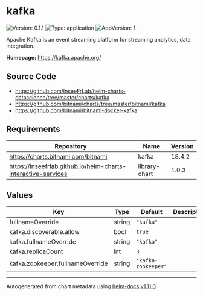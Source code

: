 # kafka

![Version: 0.1.1](https://img.shields.io/badge/Version-0.1.1-informational?style=flat-square) ![Type: application](https://img.shields.io/badge/Type-application-informational?style=flat-square) ![AppVersion: 1](https://img.shields.io/badge/AppVersion-1-informational?style=flat-square)

Apache Kafka is an event streaming platform for streaming analytics, data integration.

**Homepage:** <https://kafka.apache.org/>

## Source Code

* <https://github.com/InseeFrLab/helm-charts-datascience/tree/master/charts/kafka>
* <https://github.com/bitnami/charts/tree/master/bitnami/kafka>
* <https://github.com/bitnami/bitnami-docker-kafka>

## Requirements

| Repository | Name | Version |
|------------|------|---------|
| https://charts.bitnami.com/bitnami | kafka | 18.4.2 |
| https://inseefrlab.github.io/helm-charts-interactive-services | library-chart | 1.0.3 |

## Values

| Key | Type | Default | Description |
|-----|------|---------|-------------|
| fullnameOverride | string | `"kafka"` |  |
| kafka.discoverable.allow | bool | `true` |  |
| kafka.fullnameOverride | string | `"kafka"` |  |
| kafka.replicaCount | int | `3` |  |
| kafka.zookeeper.fullnameOverride | string | `"kafka-zookeeper"` |  |

----------------------------------------------
Autogenerated from chart metadata using [helm-docs v1.11.0](https://github.com/norwoodj/helm-docs/releases/v1.11.0)
